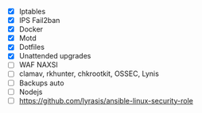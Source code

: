 - [x] Iptables
- [x] IPS Fail2ban
- [x] Docker
- [x] Motd
- [x] Dotfiles
- [x] Unattended upgrades
- [ ] WAF NAXSI
- [ ] clamav, rkhunter, chkrootkit, OSSEC, Lynis
- [ ] Backups auto
- [ ] Nodejs
- [ ] https://github.com/lyrasis/ansible-linux-security-role
